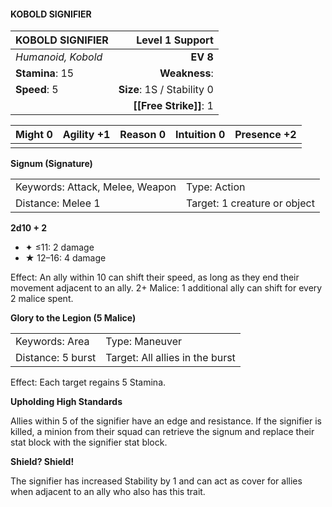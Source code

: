 #### KOBOLD SIGNIFIER

| KOBOLD SIGNIFIER   |        **Level 1 Support** |
| :----------------- | -------------------------: |
| *Humanoid, Kobold* |                   **EV 8** |
| **Stamina**: 15    |              **Weakness**: |
| **Speed**: 5       | **Size**: 1S / Stability 0 |
|                    |     **[[Free Strike]]**: 1 |

| **Might** 0 | **Agility** +1 | **Reason** 0 | **Intuition** 0 | **Presence** +2 |
| ----------- | -------------- | ------------ | --------------- | --------------- |
|             |                |              |                 |                 |

**Signum (Signature)**

|                                 |                              |
| :------------------------------ | :--------------------------- |
| Keywords: Attack, Melee, Weapon | Type: Action                 |
| Distance: Melee 1               | Target: 1 creature or object |

**2d10 + 2**

- ✦ ≤11: 2 damage
- ★ 12–16: 4 damage

Effect: An ally within 10 can shift their speed, as long as they end their movement adjacent to an ally. 2+ Malice: 1 additional ally can shift for every 2 malice spent.

**Glory to the Legion (5 Malice)**

|                   |                                 |
| :---------------- | :------------------------------ |
| Keywords: Area    | Type: Maneuver                  |
| Distance: 5 burst | Target: All allies in the burst |

Effect: Each target regains 5 Stamina.

**Upholding High Standards**

Allies within 5 of the signifier have an edge and resistance. If the signifier is killed, a minion from their squad can retrieve the signum and replace their stat block with the signifier stat block.

**Shield? Shield!**

The signifier has increased Stability by 1 and can act as cover for allies when adjacent to an ally who also has this trait.
